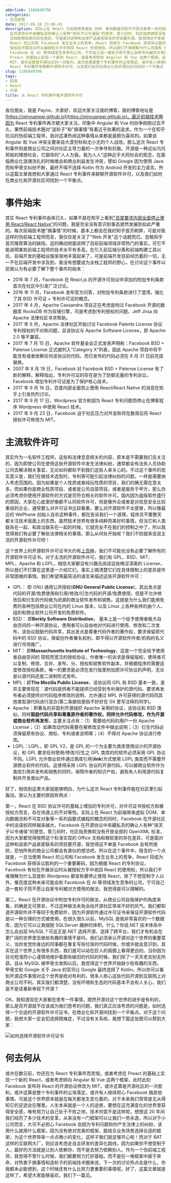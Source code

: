 ```yaml
---
abbrlink: 1166840790
categories:
- 生活感悟
date: 2017-09-20 23:06:45
description: 实际上在 React 为前端带来虚拟 DOM、单向数据流和不可变对象等一系列函数式编程的概念的同时，Facebook 在开源社区中的话语权同样越来越大，Facebook
  在开源协议中夹藏私货的确让人有种"挟天子以令诸侯"的感觉，曾几何时，社区指责微软没有开放全部的 OpenXML 标准，因为大家都觉得按照这个标准实现的 Office
  文档和微软家的存在差异，可是面对这种和自家产品紧密联系的项目要开源，我觉得这不单是 Facebook 会有所提防，恐怕所有的商业公司都会有类似的想法吧，所以在这个事件中，隐含的一个点就是，一旦当使用
  React 的公司和 Facebook 发生业务上的竞争，React 将成为 Facebook 获得诉讼胜利的一个重要筹码，因为根据 React 的专利协议，Facebook
  有权在开展诉讼时从被授权方手中收回 React 的使用权，所以我们不难理解为什么百度和 Wordpress 都宣称要停止使用 React，除了不想受制于人以外，像百度这种未来可能会和
  Facebook 在 AI 等领域发生竞争的公司，宁可自己造一套轮子而不愿让自家专利被对方使用的做法，我觉得是可以理解的;或许在数日前，你还在为 React 专利事件而苦恼，或者考虑在
  Preact 的基础上实现一个新的 React，或者考虑转向 Angular 和 Vue 这两个框架，此时此刻 Facebook 宣布将 React 的开源协议修改为
  MIT，或许这算是开源社区的一次胜利，或许这算是整个专利事件的尘埃落定，或许有人继续担心 Facebook 搞其他事情，可是这个世界原本就是在每天都发生变化着的，对于未来我们常常是无从得知它的足迹会在哪里;所以这篇文章我想和大家通过
  React 专利事件来聊聊开源软件许可，以及我们如何在商业化和开源社区间找到一个平衡点
slug: 1166840790
tags:
- 前端
- React
- 开源
title: 从 React 专利事件看开源软件许可
---
```


各位朋友，我是 Payne，大家好，欢迎大家关注我的博客，我的博客地址是[https://qinyuanpei.github.io](https://qinyuanpei.github.io)。最近前端技术圈因为 React 专利事件再次被大家关注，印象中 Angular 和 Vue 的纷争刚刚过去不久，果然前端技术圈对"造轮子"和"搞事情"有着近乎执著的追求。作为一个在知乎吃瓜的伪前端工程师，我对这凑热闹这种事情从来都是是颇为喜欢的。如果说 Angular 和 Vue 冲突主要来自大漠穷秋和尤小尤的个人战场，那么这次 React 专利事件则是商业公司之间对社区主导力量的一次争夺和抗衡。开源是一种近似乌托邦般的理想社会，它倡导的"人人为我，我为人人"这种近乎大同社会的观念，在面临商业化浪潮洗礼的时候难会和商业利益发生冲突，譬如 Google 因为使用 Java 而和甲骨文纠纷不断，最终不得不选择 Kotlin 作为 Android 开发的主力语言。所以这篇文章我想和大家通过 React 专利事件来聊聊开源软件许可，以及我们如何在商业化和开源社区间找到一个平衡点。

# 事件始末
其实 React 专利事件由来已久，如果不是在知乎上看到["百度要求内部全面停止使用 React/React Native"](.)的问题，我是完全没有意识到事态居然发展到如此严重的。每次前端技术圈"搞事情"的时候，基本上都会在我的知乎首页刷屏，可是对我这样的伪前端工程师而言，我仅仅是关注了"Web 开发"这个话题而已。忽略知乎首页推荐算法的缺陷，这的确动侧面说明了目前前端领域非常热门的事实，可它不能说明某些前端工程师的技术水平有多高，在引入前后端分离和前端构建工具以后，前端开发的基础设施渐渐地丰富起来了，可是前端开发目前经历着的一切，无一不在后端开发中涉及到，我没有想要成为全栈工程师的野心，在讨论这个事件以前我认为有必要了解下整个事件的始末：

* 2016 年 7 月，Facebook 在 React.js 的开源许可协议中添加的附加专利条款首次在社区中引发广泛讨论。
* 2016 年 11 月，Facebook 发布官方问答，对附加专利条款进行了澄清，强化了其 BSD 许可证 + 专利许可证的概念。
* 2017 年 4 月，Apache Cassandra 项目正在考虑是哟过 Facebook 开源的数据库 RocksDB 作为存储引擎，可是考虑到专利授权的问题，Jeff Jirsa 向 Apache 法律社区寻求帮助。
* 2017 年 6 月，Apache 法律社区开始讨论 Facebook Patents License 协议专利授权的不对称问题，且该协议与 Apache Software License，即 Apache 2.0 等不兼容。
* 2017 年 7 月 15 日，Apache 软件基金会正式发表声明称：Facebook BSD + Patense License 正式被列入"Category X"列表，因此 Apache 项目中将不能含有或者依赖任何该协议的代码，而已发布的代码必须在 8 月 31 日前完成替换。
* 2007 年 8 月 19 日，Facebook 对 Facebook BSD + Patense License 有了新的解释，解释指出，专利许可证的存在是为了防御无量的专利诉讼，Facebook 增加专利许可证是为了保护核心技术。
* 2017 年 9 月 16 日，百度内部全面禁止使用 React/React Native 的消息在知乎上引发热烈讨论。
* 2017 年 9 月 17 日，Wordpress 官方称因为 React 专利问题而停止在博客程序 Wordpress 中使用 React 技术。
* 2017 年 9 月 23 日，Facebook 迫于社区压力对外宣称将在数周后将 React 授权许可修改为 MIT。

# 主流软件许可
其实作为一名软件工程师，这些和法律息息相关的内容，原本是不需要我们去关注的，因为即使公司在使用这些开源软件中发生法律纠纷，通常都会有法务人员协助公司去解决相关事宜，无论如何都轮不到我们这些人来关心的。不过这个事件的现实意义是，我们在做技术选型时，专利等可能引起法律纠纷的问题，一样是需要纳入考虑范围的。因为如果是个人性质或者纯玩性质的项目，我们的确无需在意太多。而如果你是商业性质项目、或者是公司自营项目，或者是服务于甲方，那么你必须考虑你使用开源软件的方式是否符合相关的软件许可。国内因为盗版软件盛行的原因，大家在心底里好像都不认同软件许可，但是像外企或者是对信息安全比较重视的企业，通常要么对许可证书比较看重，要么对开源软件不太感冒，所以像最近的 WePhone 创始人自杀这种事件，都在告诉我们一个道理，程序员不要整天都关注技术层面上的东西，虽然技术世界有很多纯粹而美好的事情，但当它和人类联系在一起、和政治联系在一起的时候，它就完全不在我们的控制之中了，所以我觉得我们有必要了解些法律相关的事情，那么从何处开始呢？我们不妨就来说说主流的开源软件许可吧！

这个世界上的开源软件许可证书大约有[上百种](http://www.gnu.org/licenses/license-list.html)，我们不可能也没有必要了解所有的开源软件许可证书。对于主流的开源软件许可，我们有 GPL、BSD、MIT、MPL、Apache 和 LGPL，相信大家都没有兴趣去阅读这些晦涩深奥的 License，所以我们不打算在这里逐一介绍它们，事实上搞清楚它们在具体限制上的差异是件非常困难的事情。我们希望用最简洁的语言来描述这些开源软件许可：

* GPL： 即 GNU 通用公共授权(**GNU General Public License**)，其出发点是代码的开源/免费使用和引用/修改/衍生代码的开源/免费使用，但是不允许修改后和衍生的代码做为闭源的商业软件发布和销售。这就是为什么我们能用免费的各种包括商业公司在内的 Linux 版本，以及 Linux 上各种各样的由个人、组织和商业软件公司开发的免费软件。
* BSD： 即**Berkly Software Distribution**， 基本上是一个给予使用者极大自由空间的一种开源协议，使用者可以自由地对代码进行使用、修改和二次发布，该协议鼓励代码共享，其出发点是尊重代码作者的著作权，要求保留原代码中的 BSD 协议，保留创作者署名权利，即不得以开源软件作者/机构的名义进行市场推广。
* MIT： 即**Massachusetts Institute of Technology**，这是一个完全给予使用者自由空间的 简短而宽泛的授权协议，作者唯一的诉求是保留版权，使用者可以复制、修改、合并、发布、分、授权和销售软件副本，并根据程序的需要适度修改授权条款，唯一的要求是必须在发行版里附加原许可协议的声明，无论是以源代码还是二进制形式发布。
* MPL：即**The Mozilla Public License**，该协议同 GPL 和 BSD 基本一致，差异主要体现在：源代码提供者不能提供已经受到专利保护的源代码、要求再发布者必须提供对代码程序修改的说明、允许通过 MPL 许可获得的源代码同其他类型源代码进行混合(第二条献给那些不好好在 Git 里写注释的同学)。
* Apache：即著名的非盈利开源组织 Apache 采用的协议，该协议和 BSD 类似，同样**鼓励代码共享和尊重原作者的著作权，同样允许代码修改，作为开源或商业软件再发布**，主要关注点有：（1）需要给代码的用户一份 Apache License；（2）如果改动代码需要在被修改文件中做出说明；（3）衍生代码必须保留原有协议、商标、专利或者说明等；（4）不得对 Apache 协议进行修改。
* LGPL：LGPL，即 GPL V2，是 GPL 的一个为主要为类库使用设计的开源协议，和 GPL 要求任何使用/修改/衍生之 GPL 类库的的软件必须采用 GPL 协议不同。LGPL 允许商业软件通过类库引用(**link**)方式使用 LGPL 类库而不需要开源商业软件的代码。这使得采用 LGPL 协议的开源代码，可以被商业软件作为类库引用并发布和销售的同时，保障作者的知识产权，避免有人利用源代码复制并开发类似产品。

好了，相信到这里大家就能够明白，为什么这次 React 专利事件能在社区里引起轰动。我认为主要的原因有两点：

第一，React 在 BSD 协议许可的基础上增加的专利许可，对许可证书授权方和被授权方而言，存在待遇上的不对等性。实际上在 React 为前端带来虚拟 DOM、单向数据流和不可变对象等一系列函数式编程的概念的同时，Facebook 在开源社区中的话语权同样越来越大，Facebook 在开源协议中夹藏私货的确让人有种"挟天子以令诸侯"的感觉，曾几何时，社区指责微软没有开放全部的 OpenXML 标准，因为大家都觉得按照这个标准实现的 Office 文档和微软家的存在差异，可是面对这种和自家产品紧密联系的项目要开源，我觉得这不单是 Facebook 会有所提防，恐怕所有的商业公司都会有类似的想法吧，所以在这个事件中，隐含的一个点就是，一旦当使用 React 的公司和 Facebook 发生业务上的竞争，React 将成为 Facebook 获得诉讼胜利的一个重要筹码，因为根据 React 的专利协议，Facebook 有权在开展诉讼时从被授权方手中收回 React 的使用权，所以我们不难理解为什么百度和 Wordpress 都宣称要停止使用 React，除了不想受制于人以外，像百度这种未来可能会和 Facebook 在 AI 等领域发生竞争的公司，宁可自己造一套轮子而不愿让自家专利被对方使用的做法，我觉得是可以理解的。

第二，React 在开源协议中附加专利许可的做法，从商业公司自我保护的角度来看，的确是无可厚非，不过这种做法未免会给开源社区带来不好的风气。我们都知道开源软件并不等同于免费软件，因为开源软件通过许可证书来保证开源软件代码是以一种合理的方式被使用。在很久很久以前，MySQL 是我非常喜欢的一个数据库，因为它可以让我摆脱 SQLServer 臃肿的体积。什么？你说.NET 技术体系中怎么会出现 MySQL？可这正是.NET 选择开源、选择了跨平台，我们才有机会在更广阔的世界里去做些有趣的事情不是吗，我们必须承认开源对这个世界的重要意义，当你发觉你身边的同事都在重复写些垃圾的代码时候，你或许就会意识到，其实在这个世界上有很多东西，我们是可以站在巨人的肩膀上看得更远的。当你因为目光短浅而小心谨慎地维护着那些破旧的代码的时候，我们除了一天天老去别无所获。自从 MySQL 被甲骨文收购以后，我觉得这个世界开始缺少些有趣的东西，甲骨文和 Google 关于 Java 的官司让 Google 最终选择了 Kotlin，所以你可以看到开源这件事情对这个世界是绝对有利的，很多人担心这些代码开源到互联网上对商业公司不利，其实我们都清楚，没有环境和生态的代码基本不会有人关心，我们是不是该重新审视下开源？

OK，我知道现在大家都在思考一件事情，既然开源对这个世界的进步是有利的，那么是否开源就不应该成为我们思考的问题，我们真正应该考虑的问题是，如何选择一个合适的开源软件许可证书，在商业化和开源间找到一个平衡点。对于这个问题，我想大家一定会犯选择困难症，不过没有关系啦，我想下面这张图可以帮到大家：

![如何选择开源软件许可证书](http://image.beekka.com/blog/201105/free_software_licenses.png)

# 何去何从

或许在数日前，你还在为 React 专利事件而苦恼，或者考虑在 Preact 的基础上实现一个新的 React，或者考虑转向 Angular 和 Vue 这两个框架，此时此刻 Facebook 宣布将 React 的开源协议修改为 MIT，或许这算是开源社区的一次胜利，或许这算是整个专利事件的尘埃落定，或许有人继续担心 Facebook 搞其他事情，可是这个世界原本就是在每天都发生变化着的，对于未来我们常常是无从得知它的足迹会在哪里。人生本来就是一个人的逆旅，要想在这充满变化的世界里获得安全感，唯有努力让自己处于不败之地，技术何尝不是这样呢，想想这 20 年间我们经历了多少技术的变革，从来没有一门框架可以让我们一劳永逸，所以对于小公司而言，大可不必担心 Facebook 会因为专利问题和你产生法律上的纠纷，该用什么就用什么框架，因为没有绝对完美的框架，能结合业务场景选择合适的框架，为这个世界带来一点点微小的变化，这样子我们就足够开心啦！而对于 BAT 这样的互联网大厂，则应该考虑走自主研发的差异化路线，因为如果你不想受制于人，最好的方法就是让别人依赖你，而不是去努力依赖别人。作为一个伪前端工程师，我觉得不管什么时候，我们都要努力打好基础，而不是在一堆框架中疲于奔命，对热衷于搞事情和造轮子的前端技术圈来说，下一次的讨论热点会是什么，你我都未必能想到，这个时候还有什么比努力更重要的事情呢。好了，这篇文章就是这样了，希望大家能够喜欢，我们下一篇见。